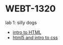 # WEBT-1320

lab 1: silly dogs

<ul>
    <li><a href="intro_to_html/index.html" target="_blank">intro to HTML</a></li>
    <li><a href="html5_intro_css/index.html" target="_blank">html5 and intro to css</a></li>
</ul>